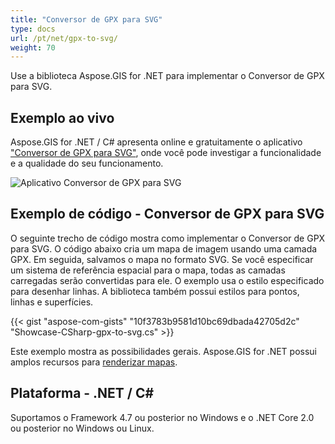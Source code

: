 ```yaml
---
title: "Conversor de GPX para SVG"
type: docs
url: /pt/net/gpx-to-svg/
weight: 70
---
```


Use a biblioteca Aspose.GIS for .NET para implementar o Conversor de GPX para SVG.

## **Exemplo ao vivo**

Aspose.GIS for .NET / C# apresenta online e gratuitamente o aplicativo ["Conversor de GPX para SVG"](https://products.aspose.app/gis/viewer/gpx-to-svg), onde você pode investigar a funcionalidade e a qualidade do seu funcionamento.

![Aplicativo Conversor de GPX para SVG](viewer.png)

## **Exemplo de código - Conversor de GPX para SVG**

O seguinte trecho de código mostra como implementar o Conversor de GPX para SVG. O código abaixo cria um mapa de imagem usando uma camada GPX. Em seguida, salvamos o mapa no formato SVG. Se você especificar um sistema de referência espacial para o mapa, todas as camadas carregadas serão convertidas para ele.
O exemplo usa o estilo especificado para desenhar linhas. A biblioteca também possui estilos para pontos, linhas e superfícies.

{{< gist "aspose-com-gists" "10f3783b9581d10bc69dbada42705d2c" "Showcase-CSharp-gpx-to-svg.cs" >}}

Este exemplo mostra as possibilidades gerais. Aspose.GIS for .NET possui amplos recursos para [renderizar mapas](https://docs.aspose.com/gis/net/map-rendering/).

## **Plataforma - .NET / C#**

Suportamos o Framework 4.7 ou posterior no Windows e o .NET Core 2.0 ou posterior no Windows ou Linux.

